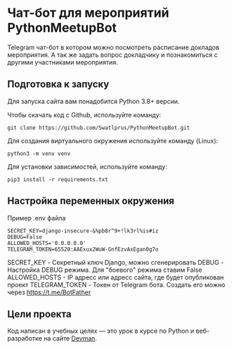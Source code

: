 # Чат-бот для мероприятий PythonMeetupBot

Telegram чат-бот в котором можно посмотреть расписание докладов мероприятия. А так же задать вопрос докладчику и познакомиться с другими участниками мероприятия.

## Подготовка к запуску
Для запуска сайта вам понадобится Python 3.8+ версии. 

Чтобы скачать код с Github, используйте команду:
```shell
git clone https://github.com/Swatlprus/PythonMeetupBot.git
```
Для создания виртуального окружения используйте команду (Linux):
```shell
python3 -m venv venv
```
Для установки зависимостей, используйте команду:
```shell
pip3 install -r requirements.txt
```

## Настройка переменных окружения
Пример .env файла

```
SECRET_KEY=django-insecure-&%pb8r^9+!lk3rl%is#iz
DEBUG=False
ALLOWED_HOSTS='0.0.0.0.0'
TELEGRAM_TOKEN=65520:AAExux2WuW-GnfEzvAxEgan0g7o
```

SECRET_KEY - Секретный ключ Django, можно сгенерировать
DEBUG - Настройка DEBUG режима. Для "боевого" режима ставим False
ALLOWED_HOSTS - IP адресс или адресс сайта, где будет опубликован проект
TELEGRAM_TOKEN - Токен от Telegram бота. Создать его можно через https://t.me/BotFather

## Цели проекта

Код написан в учебных целях — это урок в курсе по Python и веб-разработке на сайте [Devman](https://dvmn.org).